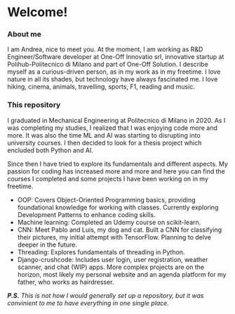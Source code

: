<h1>Welcome!</h1>

<h3>About me</h3>
<p>I am Andrea, nice to meet you. At the moment, I am working as R&D Engineer/Software developer at One-Off Innovatio srl, innovative startup at Polihub-Politecnico di Milano and part of One-Off Solution.
I describe myself as a curious-driven person, as in my work as in my freetime. I love nature in all its shades, but technology have always fascinated me. I love hiking, cinema, animals, travelling, sports, F1, reading and music.

<h3>This repository</h3>
<p>I graduated in Mechanical Engineering at Politecnico di Milano in 2020. As I was completing my studies, I realized that I was enjoying code more and more. It was also the time ML and AI was starting to disrupting into university courses. I then decided to look for a thesis project which encluded both Python and AI.</p>
Since then I have tried to explore its fundamentals and different aspects. My passion for coding has increased more and more and here you can find the courses I completed and some projects I have been working on in my freetime.
</p>

- OOP: Covers Object-Oriented Programming basics, providing foundational knowledge for working with classes. Currently exploring Development Patterns to enhance coding skills.
- Machine learning: Completed an Udemy course on scikit-learn.
- CNN: Meet Pablo and Luis, my dog and cat. Built a CNN for classifying their pictures, my initial attempt with TensorFlow. Planning to delve deeper in the future.
- Threading: Explores fundamentals of threading in Python.
- Django-crushcode: Includes user login, user registration, weather scanner, and chat (WIP) apps. More complex projects are on the horizon, most likely my personal website and an agenda platform for my father, who works as hairdresser.

_**P.S.** This is not how I would generally set up a repository, but it was convinient to me to have everything in one single place._
